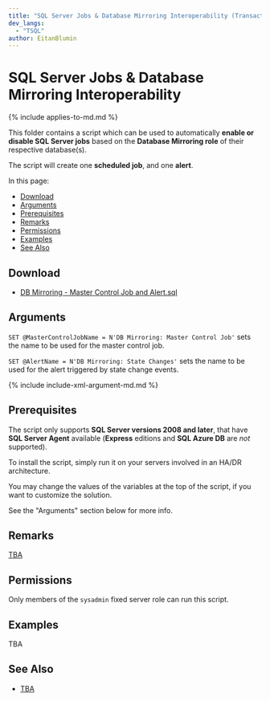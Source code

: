 ```yaml
---
title: "SQL Server Jobs & Database Mirroring Interoperability (Transact-SQL) | Madeira Data Solutions"
dev_langs: 
  - "TSQL"
author: EitanBlumin
---
```

# SQL Server Jobs & Database Mirroring Interoperability

{% include applies-to-md.md %}

This folder contains a script which can be used to automatically **enable or disable SQL Server jobs** based on the **Database Mirroring role** of their respective database(s).

The script will create one **scheduled job**, and one **alert**.

In this page:

- [Download](#download)
- [Arguments](#arguments)
- [Prerequisites](#prerequisites)
- [Remarks](#remarks)
- [Permissions](#permissions)
- [Examples](#examples)
- [See Also](#see-also)

## Download

- [DB Mirroring - Master Control Job and Alert.sql](DB%20Mirroring%20-%20Master%20Control%20Job%20and%20Alert.sql)

## Arguments

`SET @MasterControlJobName = N'DB Mirroring: Master Control Job'` sets the name to be used for the master control job.

`SET @AlertName = N'DB Mirroring: State Changes'` sets the name to be used for the alert triggered by state change events.

{% include include-xml-argument-md.md %}

## Prerequisites

The script only supports **SQL Server versions 2008 and later**, that have **SQL Server Agent** available (**Express** editions and **SQL Azure DB** are _not_ supported).

To install the script, simply run it on your servers involved in an HA/DR architecture.

You may change the values of the variables at the top of the script, if you want to customize the solution.

See the "Arguments" section below for more info.

## Remarks

[TBA](https://eitanblumin.com/?p=938)

## Permissions

Only members of the `sysadmin` fixed server role can run this script.

## Examples

TBA

## See Also

- [TBA](https://eitanblumin.com/?p=938)
